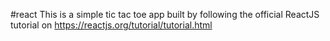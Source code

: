 #react
This is a simple tic tac toe app built by following the official ReactJS tutorial on https://reactjs.org/tutorial/tutorial.html
